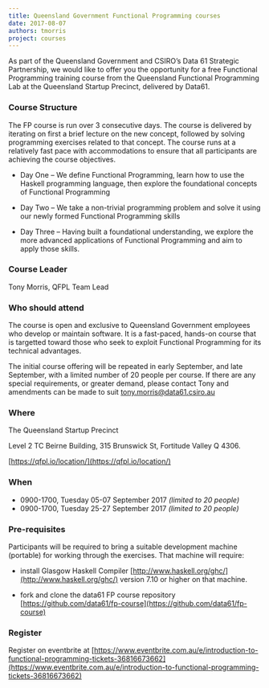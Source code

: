 ```yaml
---
title: Queensland Government Functional Programming courses
date: 2017-08-07
authors: tmorris
project: courses
---
```


As part of the Queensland Government and CSIRO’s Data 61 Strategic Partnership, we would like to offer you the opportunity for a free Functional Programming training course from the Queensland Functional Programming Lab at the Queensland Startup Precinct, delivered by Data61.

### Course Structure

The FP course is run over 3 consecutive days. The course is delivered by iterating on first a brief lecture on the new concept, followed by solving programming exercises related to that concept. The course runs at a relatively fast pace with accommodations to ensure that all participants are achieving the course objectives.

* Day One – We define Functional Programming, learn how to use the Haskell programming language, then explore the foundational concepts of Functional Programming

* Day Two – We take a non-trivial programming problem and solve it using our newly formed Functional Programming skills

* Day Three – Having built a foundational understanding, we explore the more advanced applications of Functional Programming and aim to apply those skills.

### Course Leader

Tony Morris, QFPL Team Lead

### Who should attend

The course is open and exclusive to Queensland Government employees who develop or maintain software. It is a fast-paced, hands-on course that is targetted toward those who seek to exploit Functional Programming for its technical advantages.

The initial course offering will be repeated in early September, and late September, with a limited number of 20 people per course. If there are any special requirements, or greater demand, please contact Tony and amendments can be made to suit tony.morris@data61.csiro.au 

### Where

The Queensland Startup Precinct

Level 2 TC Beirne Building, 315 Brunswick St, Fortitude Valley Q 4306.

[https://qfpl.io/location/](https://qfpl.io/location/)

### When

* 0900-1700, Tuesday 05-07 September 2017 *(limited to 20 people)*
* 0900-1700, Tuesday 25-27 September 2017 *(limited to 20 people)*

### Pre-requisites

Participants will be required to bring a suitable development machine (portable) for working through the exercises. That machine  will require:

* install Glasgow Haskell Compiler [http://www.haskell.org/ghc/](http://www.haskell.org/ghc/) version 7.10 or higher on that machine.

* fork and clone the data61 FP course repository [https://github.com/data61/fp-course](https://github.com/data61/fp-course)

### Register

Register on eventbrite at [https://www.eventbrite.com.au/e/introduction-to-functional-programming-tickets-36816673662](https://www.eventbrite.com.au/e/introduction-to-functional-programming-tickets-36816673662)
